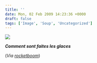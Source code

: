 ```yaml
---
title: ''
date: Mon, 02 Feb 2009 14:23:36 +0000
draft: false
tags: ['Image', 'Soup', 'Uncategorized']
---
```


![](https://madd0.files.wordpress.com/2009/02/7wwnyjv0zjcl1ktloexww6l3o1_1280.jpg)

_**Comment sont faites les glaces**_

(_Via_ [_rocketboom_](http://blog.rocketboom.com/post/74330666/how-ice-cream-is-made-via-randomwalks-dj))
